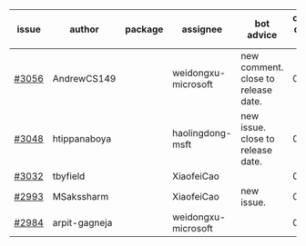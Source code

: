 | issue | author | package | assignee | bot advice | created date of issue | target release date | date from target |
| ------ | ------ | ------ | ------ | ------ | ------ | ------ | :-----: |
| [#3056](https://github.com/Azure/sdk-release-request/issues/3056) | AndrewCS149 |  | weidongxu-microsoft | new comment. close to release date.  | 08-02 | 08-04 | -1 |
| [#3048](https://github.com/Azure/sdk-release-request/issues/3048) | htippanaboya |  | haolingdong-msft | new issue. close to release date.  | 07-27 | 08-03 | -2 |
| [#3032](https://github.com/Azure/sdk-release-request/issues/3032) | tbyfield |  | XiaofeiCao |  | 07-21 | 08-15 |  |
| [#2993](https://github.com/Azure/sdk-release-request/issues/2993) | MSakssharm |  | XiaofeiCao | new issue. | 07-12 | 07-26 |  |
| [#2984](https://github.com/Azure/sdk-release-request/issues/2984) | arpit-gagneja |  | weidongxu-microsoft |  | 07-05 | 09-30 |  |

